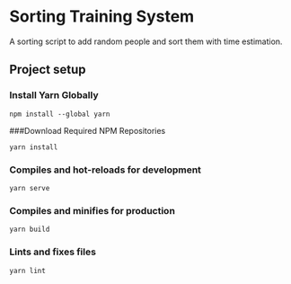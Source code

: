 # Sorting Training System
A sorting script to add random people and sort them with time estimation.

## Project setup 
### Install Yarn Globally
```
npm install --global yarn
```

###Download Required NPM Repositories
```
yarn install
```

### Compiles and hot-reloads for development
```
yarn serve
```

### Compiles and minifies for production
```
yarn build
```

### Lints and fixes files
```
yarn lint
```
